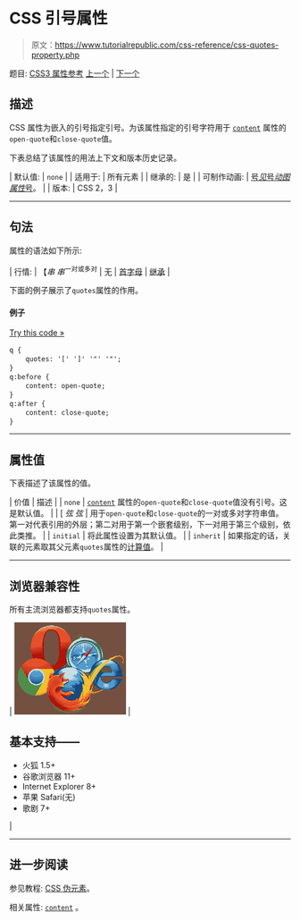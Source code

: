 # CSS 引号属性

> 原文：<https://www.tutorialrepublic.com/css-reference/css-quotes-property.php>

题目: [CSS3 属性参考](css3-properties.php) [上一个](css-position-property.php) | [下一个](css3-resize-property.php)

## 描述

CSS 属性为嵌入的引号指定引号。为该属性指定的引号字符用于 [`content`](css-content-property.php) 属性的`open-quote`和`close-quote`值。

下表总结了该属性的用法上下文和版本历史记录。

| 默认值: | `none` |
| 适用于: | 所有元素 |
| 继承的: | 是 |
| 可制作动画: | [号*见*号*动图属性*号](css-animatable-properties.php)。 |
| 版本: | CSS 2，3 |

* * *

## 句法

属性的语法如下所示:

| 行情: | 【*串* *串*<sup>一对或多对</sup> &#124; 无 &#124; [首字母](../definitions.php#initial) &#124; [继承](../definitions.php#inherit) |

下面的例子展示了`quotes`属性的作用。

#### 例子

[Try this code »](../codelab.php?topic=css&file=quotes-property "Try this code using online Editor")

```
q {
    quotes: '[' ']' '"' '"';
}
q:before {
    content: open-quote;
}
q:after {
    content: close-quote;
}
```

* * *

## 属性值

下表描述了该属性的值。

| 价值 | 描述 |
| `none` | [`content`](css-content-property.php) 属性的`open-quote`和`close-quote`值没有引号。这是默认值。 |
| [ *弦* *弦* | 用于`open-quote`和`close-quote`的一对或多对字符串值。第一对代表引用的外层；第二对用于第一个嵌套级别，下一对用于第三个级别，依此类推。 |
| `initial` | 将此属性设置为其默认值。 |
| `inherit` | 如果指定的话，关联的元素取其父元素`quotes`属性的[计算值](../definitions.php#computed-value)。 |

* * *

## 浏览器兼容性

所有主流浏览器都支持`quotes`属性。

| ![Browsers Icon](img/e9331123c77668c1832e541c2fca1002.png) | 

## 基本支持——

*   火狐 1.5+
*   谷歌浏览器 11+
*   Internet Explorer 8+
*   苹果 Safari(无)
*   歌剧 7+

 |

* * *

## 进一步阅读

参见教程: [CSS 伪元素](../css-tutorial/css-pseudo-elements.php)。

相关属性: [`content`](css-content-property.php) 。